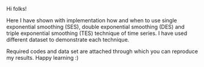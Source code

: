 Hi folks!

Here I have shown with implementation how and when to use single exponential smoothing (SES), double exponential smoothing (DES) and triple exponential smoothing (TES) technique of time series. I have used different dataset to demonstrate each technique.  

Required codes and data set are attached through which you can reproduce my results. Happy learning :)
